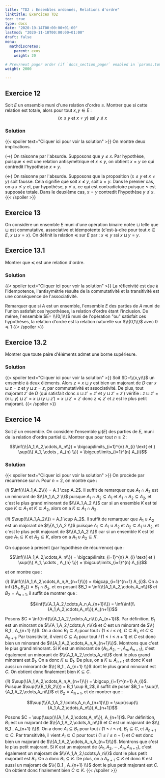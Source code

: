 ```yaml
---
title: "TD2 : Ensembles ordonnés, Relations d'ordre"
linktitle: Exercices TD2
toc: true
type: docs
date: "2020-10-14T00:00:00+01:00"
lastmod: "2020-11-18T00:00:00+01:00"
draft: false
menu:
  mathdiscretes:
    parent: exos
    weight: 20

# Prev/next pager order (if `docs_section_pager` enabled in `params.toml`)
weight: 2000

---
```




## Exercice 12

Soit $E$ un ensemble muni d'une relation d'ordre $\leq$. Montrer que si cette relation est totale, alors pour tout $x,y \in E$ :
$$(x \leq y \text{ et } x \neq y) \text{ ssi } y \not \leq x$$

### Solution

{{< spoiler text="Cliquer ici pour voir la solution" >}}
On montre deux implications.

($\Rightarrow$) On raisonne par l'absurde. Supposons que $y \leq x$. Par hypothèse, puisque $\leq$ est une relation antisymétrique et $x \leq y$, on obtient $x=y$ ce qui contredit l'hypothèse $x \neq y$.

($\Leftarrow$) On raisonne par l'absurde. Supposons que la proposition $(x \leq y \text{ et } x \neq y)$ soit fausse. Cela signifie que soit $x \not \leq y$, soit $x=y$. Dans le premier cas, on a $x \not \leq y$ et, par hypothèse, $y \not \leq x$, ce qui est contradictoire puisque $\leq$ est supposée totale.
Dans le deuxième cas, $x=y$ contredit l'hypothèse $y \not \leq x$.
{{< /spoiler >}}

## Exercice 13

On considère un ensemble $E$ muni d'une opération binaire notée $\sqcup$ telle que $\sqcup$ est commutative, associative et idempotente (c'est-à-dire pour tout $x \in E$, $x \sqcup x = x$). On définit la relation $\preceq$ sur $E$ par : $x \preceq y$ ssi $x \sqcup y = y$.

## Exercice 13.1

Montrer que $\preceq$ est une relation d'ordre.

### Solution

{{< spoiler text="Cliquer ici pour voir la solution" >}}
La réflexivité est due à l'idempotence, l'antisymétrie résulte de la commutativité et la transitivité est une conséquence de l'associativité.

Remarquer que si $A$ est un ensemble, l'ensemble $E$ des parties de $A$ muni de l'union satisfait ces hypothèses, la relation d'ordre étant l'inclusion. De même, l'ensemble $E= \\{0,1\\}$ muni de l'opération "ou" satisfait ces hypothèses, la relation d'ordre est la relation naturelle sur $\\{0,1\\}$ avec $0 \preceq 1$
{{< /spoiler >}}

## Exercice 13.2

Montrer que toute paire d'éléments admet une borne supérieure.

### Solution

{{< spoiler text="Cliquer ici pour voir la solution" >}}
Soit $D=\\{x,y\\}$ un ensemble à deux éléments. Alors $z=x \sqcup y$ est bien un majorant de $D$ car $x \sqcup z = z$ et $y \sqcup z=z$, par commutativité et associativité. De plus, tout majorant $z'$ de $D$ (qui satisfait donc $x \sqcup z' = z'$ et $y \sqcup z'=z'$) vérifie : $z \sqcup z'=(x \sqcup y)\sqcup z'=x \sqcup (y\sqcup z')=x \sqcup z'=z'$ donc $z \preceq z'$ et $z$ est le plus petit majorant.
{{< /spoiler >}}

## Exercice 14

Soit $E$ un ensemble. On considère l'ensemble $\wp(E)$ des parties de $E$, muni de la relation d'ordre partiel $\subseteq$. Montrer que pour tout $n \geq 2$ :

$$\inf(\\{A_1,A_2,\cdots,A_n\\}) = \bigcap\limits_{i=1}^{n} A_{i} \text{ et } \sup(\\{ A_1, \cdots , A_{n} \\}) = \bigcup\limits_{i=1}^{n} A_{i}$$

### Solution

{{< spoiler text="Cliquer ici pour voir la solution" >}}
On procède par récurrence sur $n$. Pour $n=2$, on montre que :

($i$) $\inf(\\{A_1,A_2\\}) = A_1 \cap A_2$. Il suffit de remarquer que $A_1 \cap A_2$ est un minorant de $\\{A_1,A_2 \\}$ puisque $A_1 \cap A_2 \subseteq A_1$ et $A_1 \cap A_2 \subseteq A_2$, et c'est le plus grand minorant de $\\{A_1,A_2 \\}$ car si un ensemble $K$ est tel que $K \subseteq A_1$ et $K \subseteq A_2$, alors on a $K \subseteq A_1 \cap A_2$.

($ii$) $\sup(\\{A_1,A_2\\}) = A_1 \cup A_2$. Il suffit de remarquer que $A_1 \cup A_2$ est un majorant de $\\{A_1,A_2 \\}$ puisque $A_1 \subseteq A_1 \cup A_2$ et   $A_2 \subseteq A_1 \cup A_2$, et c'est le plus petit majorant de $\\{A_1,A_2 \\}$ car si un ensemble $K$ est tel que $A_1 \subseteq K$ et $A_2 \subseteq K$, alors on a $A_1 \cup A_2 \subseteq K$.

On suppose à présent (par hypothèse de récurrence) que :

$$\inf(\\{A_1,A_2,\cdots,A_n\\}) = \bigcap\limits_{i=1}^{n} A_{i} \text{ et } \sup(\\{ A_1, \cdots , A_{n} \\}) = \bigcup\limits_{i=1}^{n} A_{i}$$

et on montre que :

($i$) $\inf(\\{A_1,A_2,\cdots,A_n,A_{n+1}\\}) = \bigcap_{i=1}^{n+1} A_{i}$. On a $\inf(\{B_1,B_2\}) = B_1 \cap B_2$, et en posant $B_1 = \inf(\\{A_1,A_2,\cdots,A_n\\})$ et $B_2 = A_{n+1}$, il suffit de montrer que :

$$\inf(\\{A_1,A_2,\cdots,A_n,A_{n+1}\\}) = \inf(\inf(\\{A_1,A_2,\cdots,A_n\\}),A_{n+1})$$

Posons $C = \inf(\inf(\\{A_1,A_2,\cdots,A_n\\}),A_{n+1})$. Par définition, $B_1$ est un minorant de $\\{A_1,A_2,\cdots,A_n\\}$ et $C$ est un minorant de $\\{ B_1 , A_{n+1} \\}$. On a donc  $B_1 \subseteq A_i$ pour tout $i$ ($1 \le i \le n$), $C \subseteq B_1$, et $C \subseteq A_{n+1}$. Par transitivité, il vient $C \subseteq A_i$ pour tout $i$ ($1 \le i \le n+1$) et $C$ est donc bien un minorant de $\\{A_1,A_2,\cdots,A_n,A_{n+1}\\}$. Montrons que c'est le plus grand minorant. Si $K$ est un minorant de $\{A_1,A_2,\cdots,A_n,A_{n+1}\}$, c'est également un minorant de $\\{A_1,A_2,\cdots,A_n\\}$ dont le plus grand minorant est $B_1$. On a donc $K \subseteq B_1$. De plus, on a $K \subseteq A_{n+1}$ et donc $K$ est aussi un minorant de $\\{ B_1 , A_{n+1} \\}$ dont le plus grand minorant est $C$. On obtient donc finalement bien $K \subseteq C$.

($ii$) $\sup(\{A_1,A_2,\cdots,A_n,A_{n+1}\}) = \bigcup_{i=1}^{n+1} A_{i}$. Puisque $\sup(\\{B_1,B_2\\}) = B_1 \cup B_2$, il suffit de poser $B_1 = \sup(\\{A_1,A_2,\cdots,A_n\\})$ et $B_2 = A_{n+1}$, et de montrer que :

$$\sup(\\{A_1,A_2,\cdots,A_n,A_{n+1}\\}) = \sup(\sup(\\{A_1,A_2,\cdots,A_n\\}),A_{n+1})$$

Posons $C = \sup(\sup(\\{A_1,A_2,\cdots,A_n\\}), A_{n+1})$. Par définition, $B_1$ est un majorant de $\\{A_1,A_2,\cdots,A_n\\}$ et $C$ est un majorant de $\\{ B_1 , A_{n+1} \\}$. On a donc  $A_i \subseteq B_1$ pour tout $i$ ($1 \le i \le n$), $B_1 \subseteq C$, et $A_{n+1} \subseteq C$. Par transitivité, il vient $A_i \subseteq C$ pour tout $i$ ($1 \le i \le n+1$) et $C$ est donc bien un majorant de $\\{A_1,A_2,\cdots,A_n,A_{n+1}\\}$. Montrons que c'est le plus petit majorant. Si $K$ est un majorant de $\{A_1,A_2,\cdots,A_n,A_{n+1}\}$, c'est également un majorant de $\\{A_1,A_2,\cdots,A_n\\}$ dont le plus petit majorant est $B_1$. On a donc $B_1 \subseteq K$. De plus, on a $A_{n+1} \subseteq K$ et donc $K$ est aussi un majorant de $\\{ B_1 , A_{n+1} \\}$ dont le plus petit majorant est $C$. On obtient donc finalement bien $C \subseteq K$.
{{< /spoiler >}}
